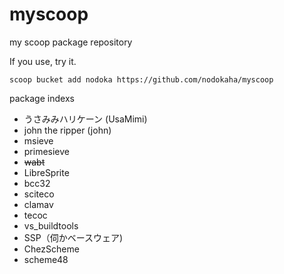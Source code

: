 # myscoop
my scoop package repository

If you use, try it.

```
scoop bucket add nodoka https://github.com/nodokaha/myscoop
```

package indexs

- うさみみハリケーン (UsaMimi)
- john the ripper (john)
- msieve
- primesieve
- ~~wabt~~
- LibreSprite
- bcc32
- sciteco
- clamav
- tecoc
- vs_buildtools
- SSP（伺かベースウェア)
- ChezScheme
- scheme48
